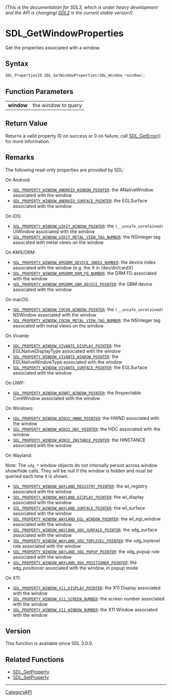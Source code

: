 ###### (This is the documentation for SDL3, which is under heavy development and the API is changing! [SDL2](https://wiki.libsdl.org/SDL2/) is the current stable version!)
# SDL_GetWindowProperties

Get the properties associated with a window.

## Syntax

```c
SDL_PropertiesID SDL_GetWindowProperties(SDL_Window *window);

```

## Function Parameters

|                |                     |
| -------------- | ------------------- |
| **window**     | the window to query |

## Return Value

Returns a valid property ID on success or 0 on failure; call
[SDL_GetError](SDL_GetError)() for more information.

## Remarks

The following read-only properties are provided by SDL:

On Android:

- [`SDL_PROPERTY_WINDOW_ANDROID_WINDOW_POINTER`](SDL_PROPERTY_WINDOW_ANDROID_WINDOW_POINTER):
  the ANativeWindow associated with the window
- [`SDL_PROPERTY_WINDOW_ANDROID_SURFACE_POINTER`](SDL_PROPERTY_WINDOW_ANDROID_SURFACE_POINTER):
  the EGLSurface associated with the window

On iOS:

- [`SDL_PROPERTY_WINDOW_UIKIT_WINDOW_POINTER`](SDL_PROPERTY_WINDOW_UIKIT_WINDOW_POINTER):
  the `(__unsafe_unretained)` UIWindow associated with the window
- [`SDL_PROPERTY_WINDOW_UIKIT_METAL_VIEW_TAG_NUMBER`](SDL_PROPERTY_WINDOW_UIKIT_METAL_VIEW_TAG_NUMBER):
  the NSInteger tag assocated with metal views on the window

On KMS/DRM:

- [`SDL_PROPERTY_WINDOW_KMSDRM_DEVICE_INDEX_NUMBER`](SDL_PROPERTY_WINDOW_KMSDRM_DEVICE_INDEX_NUMBER):
  the device index associated with the window (e.g. the X in
  /dev/dri/cardX)
- [`SDL_PROPERTY_WINDOW_KMSDRM_DRM_FD_NUMBER`](SDL_PROPERTY_WINDOW_KMSDRM_DRM_FD_NUMBER):
  the DRM FD associated with the window
- [`SDL_PROPERTY_WINDOW_KMSDRM_GBM_DEVICE_POINTER`](SDL_PROPERTY_WINDOW_KMSDRM_GBM_DEVICE_POINTER):
  the GBM device associated with the window

On macOS:

- [`SDL_PROPERTY_WINDOW_COCOA_WINDOW_POINTER`](SDL_PROPERTY_WINDOW_COCOA_WINDOW_POINTER):
  the `(__unsafe_unretained)` NSWindow associated with the window
- [`SDL_PROPERTY_WINDOW_COCOA_METAL_VIEW_TAG_NUMBER`](SDL_PROPERTY_WINDOW_COCOA_METAL_VIEW_TAG_NUMBER):
  the NSInteger tag assocated with metal views on the window

On Vivante:

- [`SDL_PROPERTY_WINDOW_VIVANTE_DISPLAY_POINTER`](SDL_PROPERTY_WINDOW_VIVANTE_DISPLAY_POINTER):
  the EGLNativeDisplayType associated with the window
- [`SDL_PROPERTY_WINDOW_VIVANTE_WINDOW_POINTER`](SDL_PROPERTY_WINDOW_VIVANTE_WINDOW_POINTER):
  the EGLNativeWindowType associated with the window
- [`SDL_PROPERTY_WINDOW_VIVANTE_SURFACE_POINTER`](SDL_PROPERTY_WINDOW_VIVANTE_SURFACE_POINTER):
  the EGLSurface associated with the window

On UWP:

- [`SDL_PROPERTY_WINDOW_WINRT_WINDOW_POINTER`](SDL_PROPERTY_WINDOW_WINRT_WINDOW_POINTER):
  the IInspectable CoreWindow associated with the window

On Windows:

- [`SDL_PROPERTY_WINDOW_WIN32_HWND_POINTER`](SDL_PROPERTY_WINDOW_WIN32_HWND_POINTER):
  the HWND associated with the window
- [`SDL_PROPERTY_WINDOW_WIN32_HDC_POINTER`](SDL_PROPERTY_WINDOW_WIN32_HDC_POINTER):
  the HDC associated with the window
- [`SDL_PROPERTY_WINDOW_WIN32_INSTANCE_POINTER`](SDL_PROPERTY_WINDOW_WIN32_INSTANCE_POINTER):
  the HINSTANCE associated with the window

On Wayland:

Note: The `xdg_*` window objects do not internally persist across window
show/hide calls. They will be null if the window is hidden and must be
queried each time it is shown.

- [`SDL_PROPERTY_WINDOW_WAYLAND_REGISTRY_POINTER`](SDL_PROPERTY_WINDOW_WAYLAND_REGISTRY_POINTER):
  the wl_registry associated with the window
- [`SDL_PROPERTY_WINDOW_WAYLAND_DISPLAY_POINTER`](SDL_PROPERTY_WINDOW_WAYLAND_DISPLAY_POINTER):
  the wl_display associated with the window
- [`SDL_PROPERTY_WINDOW_WAYLAND_SURFACE_POINTER`](SDL_PROPERTY_WINDOW_WAYLAND_SURFACE_POINTER):
  the wl_surface associated with the window
- [`SDL_PROPERTY_WINDOW_WAYLAND_EGL_WINDOW_POINTER`](SDL_PROPERTY_WINDOW_WAYLAND_EGL_WINDOW_POINTER):
  the wl_egl_window associated with the window
- [`SDL_PROPERTY_WINDOW_WAYLAND_XDG_SURFACE_POINTER`](SDL_PROPERTY_WINDOW_WAYLAND_XDG_SURFACE_POINTER):
  the xdg_surface associated with the window
- [`SDL_PROPERTY_WINDOW_WAYLAND_XDG_TOPLEVEL_POINTER`](SDL_PROPERTY_WINDOW_WAYLAND_XDG_TOPLEVEL_POINTER):
  the xdg_toplevel role associated with the window
- [`SDL_PROPERTY_WINDOW_WAYLAND_XDG_POPUP_POINTER`](SDL_PROPERTY_WINDOW_WAYLAND_XDG_POPUP_POINTER):
  the xdg_popup role associated with the window
- [`SDL_PROPERTY_WINDOW_WAYLAND_XDG_POSITIONER_POINTER`](SDL_PROPERTY_WINDOW_WAYLAND_XDG_POSITIONER_POINTER):
  the xdg_positioner associated with the window, in popup mode

On X11:

- [`SDL_PROPERTY_WINDOW_X11_DISPLAY_POINTER`](SDL_PROPERTY_WINDOW_X11_DISPLAY_POINTER):
  the X11 Display associated with the window
- [`SDL_PROPERTY_WINDOW_X11_SCREEN_NUMBER`](SDL_PROPERTY_WINDOW_X11_SCREEN_NUMBER):
  the screen number associated with the window
- [`SDL_PROPERTY_WINDOW_X11_WINDOW_NUMBER`](SDL_PROPERTY_WINDOW_X11_WINDOW_NUMBER):
  the X11 Window associated with the window

## Version

This function is available since SDL 3.0.0.

## Related Functions

* [SDL_GetProperty](SDL_GetProperty)
* [SDL_SetProperty](SDL_SetProperty)

----
[CategoryAPI](CategoryAPI)

